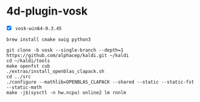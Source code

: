 # 4d-plugin-vosk

- [x] `vosk-win64-0.3.45`

```
brew install cmake swig python3
```

```
git clone -b vosk --single-branch --depth=1 https://github.com/alphacep/kaldi.git ~/kaldi
cd ~/kaldi/tools
make openfst cub 
./extras/install_openblas_clapack.sh
cd ../src
./configure --mathlib=OPENBLAS_CLAPACK --shared --static --static-fst --static-math
make -j$(sysctl -n hw.ncpu) online2 lm rnnlm
```
